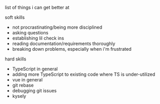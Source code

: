 list of things i can get better at 

soft skills
- not procrastinating/being more disciplined
- asking questions
- establishing lil check ins
- reading documentation/requirements thoroughly
- breaking down problems, especially when i'm frustrated


hard skills
- TypeScript in general
- adding more TypeScript to existing code where TS is under-utilized
- vue in general
- git rebase
- debugging git issues
- kysely

